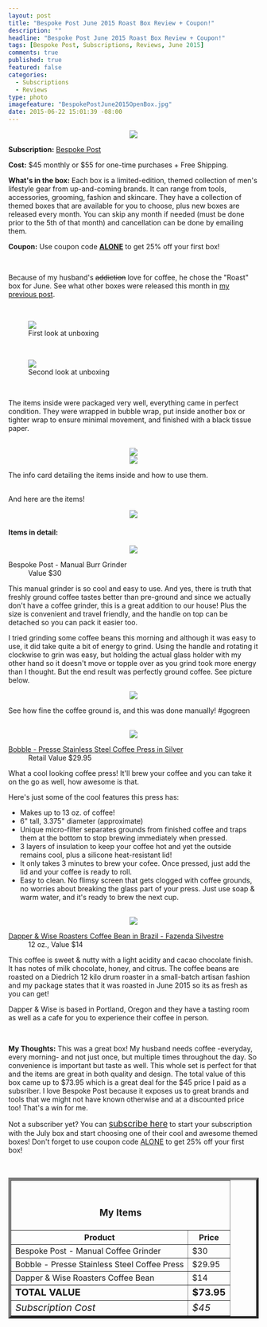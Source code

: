 ```yaml
---
layout: post
title: "Bespoke Post June 2015 Roast Box Review + Coupon!"
description: ""
headline: "Bespoke Post June 2015 Roast Box Review + Coupon!"
tags: [Bespoke Post, Subscriptions, Reviews, June 2015]
comments: true
published: true
featured: false
categories: 
  - Subscriptions
  - Reviews
type: photo
imagefeature: "BespokePostJune2015OpenBox.jpg"
date: 2015-06-22 15:01:39 -08:00
---
```


<center><img src='/images/BespokePostJune2015Box.jpg'></center>
<p><b>Subscription:</b> <a href="http://bespoke.evyy.net/c/164125/70438/1804" target="_blank">Bespoke Post</a></p>
<p><b>Cost:</b> $45 monthly or $55 for one-time purchases + Free Shipping.</p>
<p><b>What's in the box:</b> Each box is a limited-edition, themed collection of men's lifestyle gear from up-and-coming brands. It can range from tools, accessories, grooming, fashion and skincare. They have a collection of themed boxes that are available for you to choose, plus new boxes are released every month. You can skip any month if needed (must be done prior to the 5th of that month) and cancellation can be done by emailing them.</p>
<p><b>Coupon:</b> Use coupon code <a href="http://bespoke.evyy.net/c/164125/70438/1804" target="_blank"><b>ALONE</b></a> to get 25% off your first box!</p>
<br>

<p>Because of my husband's <strike>addiction</strike> love for coffee, he chose the "Roast" box for June. See what other boxes were released this month in <a href="http://whatsupmailbox.com/subscriptions/Bespoke-Post-June-2015-Selections/" target="_blank">my previous post</a>.</p>
<br>

<figure>
      <img src='/images/BespokePostJune2015OpenBox.jpg'>
      <figcaption>First look at unboxing</figcaption>
</figure>

<br>

<figure>
      <img src='/images/BespokePostJune2015OpenBox2.jpg'>
      <figcaption>Second look at unboxing</figcaption>
</figure>

<br>

<p>The items inside were packaged very well, everything came in perfect condition. They were wrapped in bubble wrap, put inside another box or tighter wrap to ensure minimal movement, and finished with a black tissue paper.</p>
<br>

<center><img src='/images/BespokePostJune2015Info.jpg'></center>
<center><img src='/images/BespokePostJune2015Info2.jpg'></center>
<p>The info card detailing the items inside and how to use them.</p>
<br>

<DT>And here are the items!</DT>
<p><center><img src='/images/BespokePostJune2015Items.jpg'></center></p>

<p><H4>Items in detail:</H4></p>

<center><img src='/images/BespokePostJune2015Grinder.jpg'></center>

<DL>
<DT>Bespoke Post - Manual Burr Grinder</DT>
<DD>Value $30</DD>
</DL>

<p>This manual grinder is so cool and easy to use. And yes, there is truth that freshly ground coffee tastes better than pre-ground and since we actually don't have a coffee grinder, this is a great addition to our house! Plus the size is convenient and travel friendly, and the handle on top can be detached so you can pack it easier too.</p>
<p>I tried grinding some coffee beans this morning and although it was easy to use, it did take quite a bit of energy to grind. Using the handle and rotating it clockwise to grin was easy, but holding the actual glass holder with my other hand so it doesn't move or topple over as you grind took more energy than I thought. But the end result was perfectly ground coffee. See picture below.</p> 

<center><img src='/images/BespokePostJune2015Grinder2.jpg'></center>
<p>See how fine the coffee ground is, and this was done manually! #gogreen</p>
<br>

<center><img src='/images/BespokePostJune2015Tumbler.jpg'></center>

<DL>
<DT><a href="http://www.waterbobble.com/silver-stainless-steel-coffee-press#.VYh03GC210s" target="_blank">Bobble - Presse Stainless Steel Coffee Press in Silver</a></DT>
<DD>Retail Value $29.95</DD>
</DL>

<p>What a cool looking coffee press! It'll brew your coffee and you can take it on the go as well, how awesome is that.</p>
<p>Here's just some of the cool features this press has:
<ul>
<li> Makes up to 13 oz. of coffee!</li>
<li> 6" tall, 3.375" diameter (approximate)</li>
<li> Unique micro-filter separates grounds from finished coffee and traps them at the bottom to stop brewing immediately when pressed.</li>
<li> 3 layers of insulation to keep your coffee hot and yet the outside remains cool, plus a silicone heat-resistant lid!</li>
<li> It only takes 3 minutes to brew your cofee. Once pressed, just add the lid and your coffee is ready to roll.</li>
<li> Easy to clean. No flimsy screen that gets clogged with coffee grounds, no worries about breaking the glass part of your press. Just use soap & warm water, and it's ready to brew the next cup.</li>
</ul>
</p>

<br>

<center><img src='/images/BespokePostJune2015Coffee.jpg'></center>

<DL>
<DT><a href="https://squareup.com/market/dapper-and-wise-roasters" target="_blank">Dapper & Wise Roasters Coffee Bean in Brazil - Fazenda Silvestre</a></DT>
<DD>12 oz., Value $14</DD>
</DL>

<p>This coffee is sweet & nutty with a light acidity and cacao chocolate finish. It has notes of milk chocolate, honey, and citrus. The coffee beans are roasted on a Diedrich 12 kilo drum roaster in a small-batch artisan fashion and my package states that it was roasted in June 2015 so its as fresh as you can get!</p>
<p>Dapper & Wise is based in Portland, Oregon and they have a tasting room as well as a cafe for you to experience their coffee in person.</p>
<br>

<p><i class="icon-exclamation-sign"></i><b> My Thoughts:</b> This was a great box! My husband needs coffee -everyday, every morning- and not just once, but multiple times throughout the day. So convenience is important but taste as well. This whole set is perfect for that and the items are great in both quality and design. The total value of this box came up to $73.95 which is a great deal for the $45 price I paid as a subsriber. I love Bespoke Post because it exposes us to great brands and tools that we might not have known otherwise and at a discounted price too! That's a win for me.</p>

<p>Not a subscriber yet? You can <a href="http://bespoke.evyy.net/c/164125/70438/1804" target="_blank"><big>subscribe here</big></a> to start your subscription with the July box and start choosing one of their cool and awesome themed boxes! Don't forget to use coupon code <a href="http://bespoke.evyy.net/c/164125/70438/1804" target="_blank">ALONE</a> to get 25% off your first box!</p>

<br>

<TABLE  BORDER="5">
   <TR>
      <TH COLSPAN="2">
         <H3><BR><center>My Items</center></H3>
      </TH>
   </TR>
      <TH>Product</TH>
      <TH>Price</TH>
  <TR>
      <TD>Bespoke Post - Manual Coffee Grinder</TD>
      <TD>$30</TD>
   </TR>
   <TR>
      <TD>Bobble - Presse Stainless Steel Coffee Press</TD>
      <TD>$29.95</TD>
   </TR>
    <TR>
      <TD>Dapper & Wise Roasters Coffee Bean</TD>
      <TD>$14</TD>
   </TR>
   <TR>
      <TD><b><big>TOTAL VALUE</big></b></TD>
      <TD><b><big>$73.95</big></b></TD>
   </TR>
   <TR>
      <TD><i><big>Subscription Cost</big></i></TD>
      <TD><i><big>$45</big></i></TD>
   </TR>
</TABLE>
